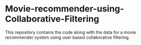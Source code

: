 # Movie-recommender-using-Collaborative-Filtering
This repository contains the code along with the data for a movie recommender system using user based collaborative filtering. 
